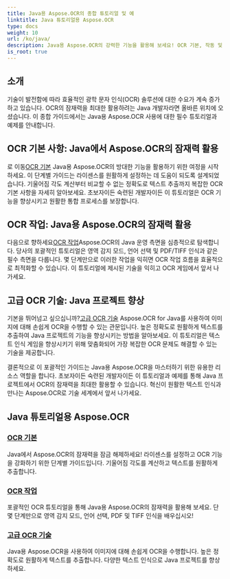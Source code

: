 ```yaml
---
title: Java용 Aspose.OCR의 종합 튜토리얼 및 예
linktitle: Java 튜토리얼용 Aspose.OCR
type: docs
weight: 10
url: /ko/java/
description: Java용 Aspose.OCR의 강력한 기능을 활용해 보세요! OCR 기본, 작동 및 고급 기술을 알아보세요. 손쉽게 라이센스를 설정하고, 영역을 감지하고, 텍스트 인식을 향상시키세요.
is_root: true
---
```


## 소개

기술이 발전함에 따라 효율적인 광학 문자 인식(OCR) 솔루션에 대한 수요가 계속 증가하고 있습니다. OCR의 잠재력을 최대한 활용하려는 Java 개발자라면 올바른 위치에 오셨습니다. 이 종합 가이드에서는 Java용 Aspose.OCR 사용에 대한 필수 튜토리얼과 예제를 안내합니다.

## OCR 기본 사항: Java에서 Aspose.OCR의 잠재력 활용

 로 이동[OCR 기본](./ocr-basics/) Java용 Aspose.OCR의 방대한 기능을 활용하기 위한 여정을 시작하세요. 이 단계별 가이드는 라이센스를 원활하게 설정하는 데 도움이 되도록 설계되었습니다. 기울어짐 각도 계산부터 비교할 수 없는 정확도로 텍스트 추출까지 복잡한 OCR 기본 사항을 자세히 알아보세요. 초보자이든 숙련된 개발자이든 이 튜토리얼은 OCR 기능을 향상시키고 원활한 통합 프로세스를 보장합니다.

## OCR 작업: Java용 Aspose.OCR의 잠재력 활용

 다음으로 향하세요[OCR 작업](./ocr-operations/)Aspose.OCR의 Java 운영 측면을 심층적으로 탐색합니다. 당사의 포괄적인 튜토리얼은 영역 감지 모드, 언어 선택 및 PDF/TIFF 인식과 같은 필수 측면을 다룹니다. 몇 단계만으로 이러한 작업을 익히면 OCR 작업 흐름을 효율적으로 최적화할 수 있습니다. 이 튜토리얼에 제시된 기술을 익히고 OCR 게임에서 앞서 나가세요.

## 고급 OCR 기술: Java 프로젝트 향상

 기본을 뛰어넘고 싶으십니까?[고급 OCR 기술](./advanced-ocr-techniques/) Aspose.OCR for Java를 사용하여 이미지에 대해 손쉽게 OCR을 수행할 수 있는 관문입니다. 높은 정확도로 원활하게 텍스트를 추출하여 Java 프로젝트의 기능을 향상시키는 방법을 알아보세요. 이 튜토리얼은 텍스트 인식 게임을 향상시키기 위해 맞춤화되어 가장 복잡한 OCR 문제도 해결할 수 있는 기술을 제공합니다.

결론적으로 이 포괄적인 가이드는 Java용 Aspose.OCR을 마스터하기 위한 유용한 리소스 역할을 합니다. 초보자이든 숙련된 개발자이든 이 튜토리얼과 예제를 통해 Java 프로젝트에서 OCR의 잠재력을 최대한 활용할 수 있습니다. 혁신이 원활한 텍스트 인식과 만나는 Aspose.OCR로 기술 세계에서 앞서 나가세요.
## Java 튜토리얼용 Aspose.OCR
### [OCR 기본](./ocr-basics/)
Java에서 Aspose.OCR의 잠재력을 잠금 해제하세요! 라이센스를 설정하고 OCR 기능을 강화하기 위한 단계별 가이드입니다. 기울어짐 각도를 계산하고 텍스트를 원활하게 추출합니다.
### [OCR 작업](./ocr-operations/)
포괄적인 OCR 튜토리얼을 통해 Java용 Aspose.OCR의 잠재력을 활용해 보세요. 단 몇 단계만으로 영역 감지 모드, 언어 선택, PDF 및 TIFF 인식을 배우십시오!
### [고급 OCR 기술](./advanced-ocr-techniques/)
Java용 Aspose.OCR을 사용하여 이미지에 대해 손쉽게 OCR을 수행합니다. 높은 정확도로 원활하게 텍스트를 추출합니다. 다양한 텍스트 인식으로 Java 프로젝트를 향상하세요.
